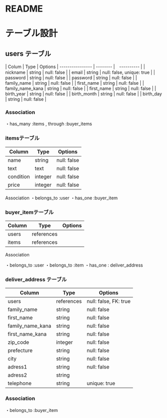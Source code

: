 # README


# テーブル設計


## users テーブル

| Colum            | Type     |  Options
| ---------------- | -------- |　---------- |
| nickname         | string   | null: false | 
| email	           | string   |	null: false, unique: true |
| password         | string   |	null: false |
| password         | string   |	null: false |
| family_name	     | string   | null: false |
| first_name	     | string   | null: false |
| family_name_kana | string   | null: false |
| first_name       | string   |	null: false |
| birth_year	     | string   |	null: false |
| birth_month      | string   |	null: false |
| birth_day        | string   |	null: false |

### Association

・has_many :items , through :buyer_items


### itemsテーブル
| Column         | Type       | Options
| -------------- | ---------- | ----------  |
| name           | string     | null: false |
| text           | text       | null: false |
| condition	     | integer    | null: false |
| price          | integer    | null: false |

Association
・belongs_to :user
・has_one :buyer_item


### buyer_itemテーブル
| Column             | Type       | Options
| ------------------ | ---------- | ---------- |
| users              | references | 
| items              | references | 

Association

・belongs_to :user
・belongs_to :item
・has_one : deliver_address


### deliver_address テーブル

| Column           | Type	      | Options
| ---------------- | ---------- | ----------- |
| users            | references | null: false, FK: true |
| family_name      | string     | null: false |
| first_name       | string     | null: false |
| family_name_kana | string	    | null: false |
| first_name_kana  | string     |	null: false |
| zip_code         | integer    | null: false |
| prefecture       | string	    | null: false |
| city             | string     | null: false |
| adress1          | string     | null: false | 
| adress2          | string     |
| telephone	       | string     | unique: true |

### Association

・belongs_to :buyer_item



